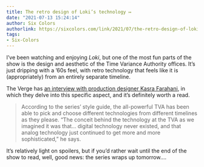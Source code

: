 ```yaml
---
title: The retro design of Loki’s technology ↦
date: "2021-07-13 15:24:14"
author: Six Colors
authorlink: https://sixcolors.com/link/2021/07/the-retro-design-of-lokis-technology/
tags:
- Six-Colors
---
```

<p>I’ve been watching and enjoying <em>Loki</em>, but one of the most fun parts of the show is the design and aesthetic of the Time Variance Authority offices. It’s just dripping with a ’60s feel, with retro technology that feels like it is (appropriately) from an entirely separate timeline.</p>
<p>The Verge has <a href="https://www.theverge.com/2021/7/13/22574400/loki-retro-hardware-tempad-kasra-farahani-interview-marvel-disney-plus">an interview with production designer Kasra Farahani</a>, in which they delve into this specific aspect, and it’s definitely worth a read.</p>
<blockquote><p>
  According to the series’ style guide, the all-powerful TVA has been able to pick and choose different technologies from different timelines as they please. “The conceit behind the technology at the TVA as we imagined it was that… digital technology never existed, and that analog technology just continued to get more and more sophisticated,” he says.
</p></blockquote>
<p>It’s relatively light on spoilers, but if you’d rather wait until the end of the show to read, well, good news: the series wraps up tomorrow.&#8230;</p>